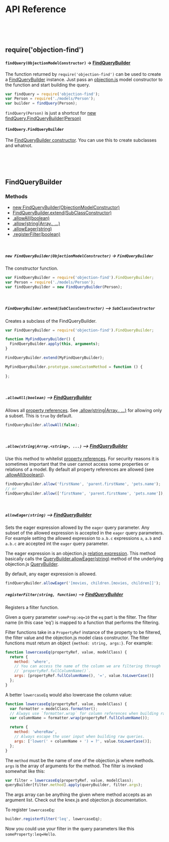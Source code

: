 # API Reference

<br>
<br>
<br>

## require('objection-find')

#### `findQuery(ObjectionModelConstructor)` -> [FindQueryBuilder](#findquerybuilder)

The function returned by `require('objection-find')` can be used to create a [FindQueryBuilder](#findquerybuilder)
instance. Just pass an [objection.js](https://github.com/Vincit/objection.js/) model constructor to the function 
and start building the query. 

```js
var findQuery = require('objection-find');
var Person = require('./models/Person');
var builder = findQuery(Person);
```

`findQuery(Person)` is just a shortcut for [new findQuery.FindQueryBuilder(Person)](#new-findquerybuilderobjectionmodelconstructor---findquerybuilder)

#### `findQuery.FindQueryBuilder`

The [FindQueryBuilder constructor](#new-findquerybuilderobjectionmodelconstructor---findquerybuilder). 
You can use this to create subclasses and whatnot.

<br>
<br>
<br>

## FindQueryBuilder

### Methods

 - [new FindQueryBuilder(ObjectionModelConstructor)](#new-findquerybuilderobjectionmodelconstructor---findquerybuilder)
 - [FindQueryBuilder.extend(SubClassConstructor)](#findquerybuilderextendsubclassconstructor----subclassconstructor)
 - [.allowAll(boolean)](#allowallboolean----findquerybuilder)
 - [.allow(string|Array.<string>, ...)](#allowstringarraystring-----findquerybuilder)
 - [.allowEager(string)](#alloweagerstring-----findquerybuilder)
 - [.registerFilter(boolean)](#registerfilterstring-function----findquerybuilder)
 
<br>

##### `new FindQueryBuilder(ObjectionModelConstructor)` -> `FindQueryBuilder`

The constructor function.

```js
var FindQueryBuilder = require('objection-find').FindQueryBuilder;
var Person = require('./models/Person');
var findQueryBuilder = new FindQueryBuilder(Person);
```

<br>

##### `FindQueryBuilder.extend(SubClassConstructor)` --> `SubClassConstructor`

Creates a subclass of the FindQueryBuilder.

```js
var FindQueryBuilder = require('objection-find').FindQueryBuilder;

function MyFindQueryBuilder() {
  FindQueryBuilder.apply(this, arguments);
}

FindQueryBuilder.extend(MyFindQueryBuilder);

MyFindQueryBuilder.prototype.someCustomMethod = function () {
  
};
```

<br>

##### `.allowAll(boolean)` --> [FindQueryBuilder](#findquerybuilder)

Allows all [property references](https://github.com/Vincit/objection-find#query-parameters). See 
[.allow(string|Array.<string>, ...)]() for allowing only a subset. This is `true` by default.

```js
findQueryBuilder.allowAll(false);
```

<br>

##### `.allow(string|Array.<string>, ...)` --> [FindQueryBuilder](#findquerybuilder)

Use this method to whitelist [property references](https://github.com/Vincit/objection-find#query-parameters).
For security reasons it is sometimes important that the user cannot access some properties or relations of a
model. By default all property references are allowed 
(see [.allowAll(boolean)](#allowallboolean----findquerybuilder)).

```js
findQueryBuilder.allow('firstName', 'parent.firstName', 'pets.name');
// or
findQueryBuilder.allow(['firstName', 'parent.firstName', 'pets.name']);
```

<br>

##### `allowEager(string)` --> [FindQueryBuilder](#findquerybuilder)

Sets the eager expression allowed by the `eager` query parameter. Any subset of the allowed expression is accepted 
in the `eager` query parameters. For example setting the allowed expression to `a.b.c` expressions `a`, `a.b` and
`a.b.c` are accepted int the `eager` query parameter.

The eager expression is an objection.js 
[relation expression](http://vincit.github.io/objection.js/RelationExpression.html). This method basically calls 
the [QueryBuilder.allowEager(string)](http://vincit.github.io/objection.js/QueryBuilder.html#allowEager) method 
of the underlying objection.js [QueryBuilder](http://vincit.github.io/objection.js/QueryBuilder.html).

By default, any eager expression is allowed.

```js
findQueryBuilder.allowEager('[movies, children.[movies, children]]');
```

##### `registerFilter(string, function)` --> [FindQueryBuilder](#findquerybuilder)

Registers a filter function.

Given a query parameter `someProp:eq=10` the `eq` part is the filter. The filter name (in this case 'eq') is mapped
to a function that performs the filtering.

Filter functions take in a `PropertyRef` instance of the property to be filtered,
the filter value and the objection.js model class constructor. The filter functions
must return an object `{method: string, args:}`. For example:

```js
function lowercaseEq(propertyRef, value, modelClass) {
  return {
    method: 'where',
    // You can access the name of the column we are filtering through
    // `propertyRef.fullColumnName()`.
    args: [propertyRef.fullColumnName(), '=', value.toLowerCase()]
  };
}
```

A better `lowercaseEq` would also lowercase the column value:

```js
function lowercaseEq(propertyRef, value, modelClass) {
  var formatter = modelClass.formatter();
  // Always use `formatter.wrap` for column references when building raw queries.
  var columnName = formatter.wrap(propertyRef.fullColumnName());

  return {
    method: 'whereRaw',
    // Always escape the user input when building raw queries.
    args: ['lower(' + columnName + ') = ?', value.toLowerCase()];
  };
}
```

The `method` must be the name of one of the objection.js where methods. `args` is the array
of arguments for the method. The filter is invoked somewhat like this:

```js
var filter = lowercaseEq(propertyRef, value, modelClass);
queryBuilder[filter.method].apply(queryBuilder, filter.args);
```

The args array can be anything the given where method accepts as an argument list. Check
out the knex.js and objection.js documentation.

To register `lowercaseEq`:

```js
builder.registerFilter('leq', lowercaseEq);
```

Now you could use your filter in the query parameters like this `someProperty:leq=Hello`.
